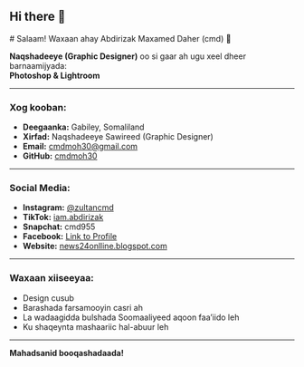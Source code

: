 ## Hi there 👋

<!--
**cmdmoh30/cmdmoh30** is a ✨ _special_ ✨ repository because its `README.md` (this file) appears on your GitHub profile.

Here are some ideas to get you started:

- 🔭 I’m currently working on ...
- 🌱 I’m currently learning ...
- 👯 I’m looking to collaborate on ...
- 🤔 I’m looking for help with ...
- 💬 Ask me about ...
- 📫 How to reach me: ...
- 😄 Pronouns: ...
- ⚡ Fun fact: ...
--># Salaam! Waxaan ahay Abdirizak Maxamed Daher (cmd) 👋

**Naqshadeeye (Graphic Designer)** oo si gaar ah ugu xeel dheer barnaamijyada:  
**Photoshop & Lightroom**

---

### **Xog kooban:**

- **Deegaanka:** Gabiley, Somaliland  
- **Xirfad:** Naqshadeeye Sawireed (Graphic Designer)  
- **Email:** cmdmoh30@gmail.com  
- **GitHub:** [cmdmoh30](https://github.com/cmdmoh30)

---

### **Social Media:**

- **Instagram:** [@zultancmd](https://www.instagram.com/zultancmd)  
- **TikTok:** [iam.abdirizak](https://www.tiktok.com/@iam.abdirizak)  
- **Snapchat:** cmd955  
- **Facebook:** [Link to Profile](https://www.facebook.com/share/1Gj83sCdQX/?mibextid=wwXlfr)  
- **Website:** [news24onlline.blogspot.com](https://news24onlline.blogspot.com)

---

### **Waxaan xiiseeyaa:**

- Design cusub  
- Barashada farsamooyin casri ah  
- La wadaagidda bulshada Soomaaliyeed aqoon faa’iido leh  
- Ku shaqeynta mashaariic hal-abuur leh  

---

**Mahadsanid booqashadaada!**
